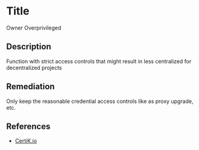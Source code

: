 # Title 
Owner Overprivileged

## Description 
Function with strict access controls that might result in less centralized for decentralized projects

## Remediation
Only keep the reasonable credential access controls like as proxy upgrade, etc.

## References 
* [CertiK.io](https://certik.io)
